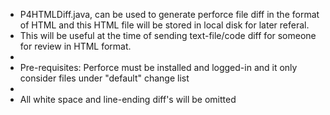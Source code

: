 * P4HTMLDiff.java, can be used to generate perforce file diff in the format of HTML and this HTML file will be stored in local disk for later referal.
 * This will be useful at the time of sending text-file/code diff for someone for review in HTML format.
 *
 * Pre-requisites: Perforce must be installed and logged-in and it only consider files under "default" change list
 *
 * All white space and line-ending diff's will be omitted